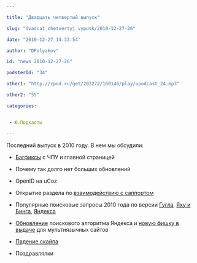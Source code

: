 ```yaml
---

title: "Двадцать четвертый выпуск"

slug: "dvadcat_chetvertyj_vypusk/2010-12-27-26"

date: "2010-12-27 14:33:54"

author: "DPolyakov"

id: "news_2010-12-27-26"

podsterId: "34"

other1: "http://rpod.ru/get/203272/160146/play/upodcast_24.mp3"

other2: "55"

categories:


 - Ю.Подкасты

---
```

Последний выпуск в 2010 году. В нем мы обсудили:

*   [Багфиксы](http://www.uabc.ws/forum/19-507-1 "http://www.uabc.ws/forum/19-507-1") с ЧПУ и главной страницей
*   Почему так долго нет больших обновлений
*   OpenID на uCoz
*   Открытие раздела по [взаимодействию с саппортом](http://forum.ucoz.ru/forum/44 "http://forum.ucoz.ru/forum/44")

*   Популярные поисковые запросы 2010 года по версии [Гугла](http://www.vesti.ru/doc.html?id=413015 "http://www.vesti.ru/doc.html?id=413015"), [Яху и Бинга](http://internetno.net/2010/12/20/poiskovye-itogi-goda-chast-1-yahoo-i-bing  "http://internetno.net/2010/12/20/poiskovye-itogi-goda-chast-1-yahoo-i-bing "), [Яндекса](http://internetno.net/2010/12/20/poiskovye-itogi-goda-chast-1-yahoo-i-bing  "http://internetno.net/2010/12/20/poiskovye-itogi-goda-chast-1-yahoo-i-bing ")
*   [Обновление](http://lenta.ru/news/2010/12/15/spectrum/ "http://lenta.ru/news/2010/12/15/spectrum/") поискового алгоритма Яндекса и [новую фишку в выдаче](http://clubs.ya.ru/company/replies.xml?item_no=32438 "http://clubs.ya.ru/company/replies.xml?item_no=32438") для мультиязычных сайтов
*   [Падение скайпа](http://www.bbc.co.uk/russian/science/2010/12/101222_skype_blackout_worldwide.shtml "http://www.bbc.co.uk/russian/science/2010/12/101222_skype_blackout_worldwide.shtml")
*   Поздравлялки